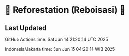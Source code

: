 
# 🌳 Reforestation (Reboisasi) 🌲

## Last Updated

GitHub Actions time: Sat Jun 14 21:20:14 UTC 2025

Indonesia/Jakarta time: Sun Jun 15 04:20:14 WIB 2025
